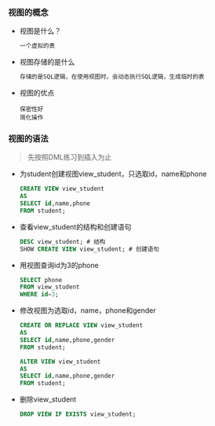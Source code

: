 ### 视图的概念

* 视图是什么？

  ```sql
  一个虚拟的表
  ```

* 视图存储的是什么

  ```sql
  存储的是SQL逻辑，在使用视图时，会动态执行SQL逻辑，生成临时的表
  ```

* 视图的优点

  ```shell
  保密性好
  简化操作
  ```

  

### 视图的语法

> 先按照DML练习到插入为止

* 为student创建视图view_student，只选取id，name和phone

  ```sql
  CREATE VIEW view_student
  AS
  SELECT id,name,phone
  FROM student;
  ```

* 查看view_student的结构和创建语句

  ```sql
  DESC view_student; # 结构
  SHOW CREATE VIEW view_student; # 创建语句
  ```

* 用视图查询id为3的phone

  ```sql
  SELECT phone
  FROM view_student
  WHERE id=3;
  ```

* 修改视图为选取id，name，phone和gender

  ```sql
  CREATE OR REPLACE VIEW view_student
  AS
  SELECT id,name,phone,gender
  FROM student;
  ```

  ```sql
  ALTER VIEW view_student
  AS
  SELECT id,name,phone,gender
  FROM student;
  ```

* 删除view_student

  ```sql
  DROP VIEW IF EXISTS view_student;
  ```

  